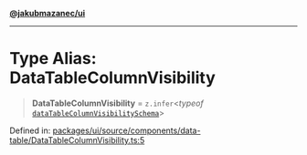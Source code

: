 [**@jakubmazanec/ui**](../README.md)

---

# Type Alias: DataTableColumnVisibility

> **DataTableColumnVisibility** = `z.infer`\<_typeof_
> [`dataTableColumnVisibilitySchema`](../variables/dataTableColumnVisibilitySchema.md)\>

Defined in:
[packages/ui/source/components/data-table/DataTableColumnVisibility.ts:5](https://github.com/jakubmazanec/tools/blob/026d472564678641afd0039e9c07d936f221ca46/packages/ui/source/components/data-table/DataTableColumnVisibility.ts#L5)
